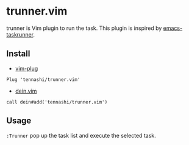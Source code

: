 # trunner.vim
trunner is Vim plugin to run the task.
This plugin is inspired by [emacs-taskrunner](https://github.com/emacs-taskrunner/emacs-taskrunner).

## Install

* [vim-plug](https://github.com/junegunn/vim-plug)

```vim
Plug 'tennashi/trunner.vim'
```

* [dein.vim](https://github.com/Shougo/dein.vim)

```vim
call dein#add('tennashi/trunner.vim')
```

## Usage
`:Trunner` pop up the task list and execute the selected task.

